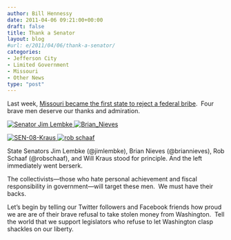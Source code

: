 ```yaml
---
author: Bill Hennessy
date: 2011-04-06 09:21:00+00:00
draft: false
title: Thank a Senator
layout: blog
#url: e/2011/04/06/thank-a-senator/
categories:
- Jefferson City
- Limited Government
- Missouri
- Other News
type: "post"
---
```


Last week, [Missouri became the first state to reject a federal bribe](https://www.americanthinker.com/blog/2011/04/courage_in_missouri.html).  Four brave men deserve our thanks and admiration.

[![Senator Jim Lembke](https://hennessysview.com/wp-content/uploads/2011/04/sen-jim-lembke_thumb.gif)
](https://hennessysview.com/wp-content/uploads/2011/04/sen-jim-lembke.gif)[![Brian_Nieves](https://hennessysview.com/wp-content/uploads/2011/04/Brian_Nieves_thumb.jpg)
](https://hennessysview.com/wp-content/uploads/2011/04/Brian_Nieves.jpg)

[![SEN-08-Kraus](https://hennessysview.com/wp-content/uploads/2011/04/SEN-08-Kraus_thumb.jpg)
](https://hennessysview.com/wp-content/uploads/2011/04/SEN-08-Kraus.jpg)[![rob schaaf](https://hennessysview.com/wp-content/uploads/2011/04/rob-schaaf_thumb.jpg)
](https://hennessysview.com/wp-content/uploads/2011/04/rob-schaaf.jpg)

State Senators Jim Lembke (@jimlembke), Brian Nieves (@briannieves), Rob Schaaf (@robschaaf), and Will Kraus stood for principle. And the left immediately went berserk.

The collectivists—those who hate personal achievement and fiscal responsibility in government—will target these men.  We must have their backs.

Let’s begin by telling our Twitter followers and Facebook friends how proud we are are of their brave refusal to take stolen money from Washington.  Tell the world that we support legislators who refuse to let Washington clasp shackles on our liberty.
